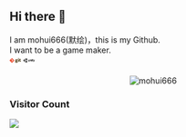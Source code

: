 ## Hi there 👋
I am mohui666(默绘)，this is my Github.<br>
I want to be a game maker.<br>
<code><img height="20" src="https://raw.githubusercontent.com/github/explore/80688e429a7d4ef2fca1e82350fe8e3517d3494d/topics/git/git.png"></code>
<code><img height="20" src="https://raw.githubusercontent.com/github/explore/80688e429a7d4ef2fca1e82350fe8e3517d3494d/topics/unity/unity.png"></code>


<p align="center"> <img src="https://github-readme-stats.vercel.app/api?username=mohui666&show_icons=true&theme=gotham" alt="mohui666"/>

  
  
  ### Visitor Count
<img src="https://profile-counter.glitch.me/mohui666/count.svg" />
